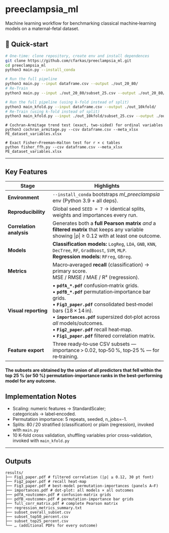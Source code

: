 # preeclampsia_ml
Machine learning workflow for benchmarking classical machine‑learning models on a maternal–fetal dataset.

## 🚀 Quick‑start

```bash
# One‑time: clone repository, create env and install dependences
git clone https://github.com/cfarkas/preeclampsia_ml.git
cd preeclampsia_ml
python3 main.py --install_conda

# Run the full pipeline
python3 main.py --input dataframe.csv --output ./out_20_80/
# Re-Train
python3 main.py --input ./out_20_80/subset_25.csv --output ./out_20_80/25_perc_subset/

# Run the full pipeline (using k-fold instead of split)
python3 main_kfold.py --input dataframe.csv --output ./out_10kfold/
# Re-Train (using k-fold instead of split)
python3 main_kfold.py --input ./out_10kfold/subset_25.csv --output ./out_10kfold/25_perc_subset/
```
```
# Cochran-Armitage trend test (exact, two‑sided) for ordinal variables
python3 cochran_armitage.py --csv dataframe.csv --meta_xlsx PE_dataset_variables.xlsx

# Exact Fisher–Freeman–Halton test for r × c tables
python fisher_ffh.py --csv dataframe.csv --meta_xlsx PE_dataset_variables.xlsx
```
---

## Key Features

| Stage | Highlights |
|-------|------------|
| **Environment** | `--install_conda` bootstraps *ml_preeclampsia* env (Python 3.9 + all deps). |
| **Reproducibility** | Global seed `SEED = 7` → identical splits, weights and importances every run. |
| **Correlation analysis** | Generates both a **full Pearson matrix** *and* a **filtered matrix** that keeps any variable showing \|ρ\| ≥ 0.12 with at least one outcome. |
| **Models** | **Classification models:** `LogReg`, `LDA`, `GNB`, `KNN`, `DecTree`, `RF`, `GradBoost`, `SVM`, `MLP`.<br>**Regression models:** `RFreg`, `GBreg`. |
| **Metrics** | Macro‑averaged **recall** (classification) &rarr; primary score.<br>MSE / RMSE / MAE / R² (regression). |
| **Visual reporting** | • **`pdfA_*.pdf`** confusion‑matrix grids.<br>• **`pdfB_*.pdf`** permutation‑importance bar grids.<br>• **`Fig3_paper.pdf`** consolidated best‑model bars (18 × 14 in).<br>• **`importances.pdf`** supersized dot‑plot across *all* models/outcomes.<br>• **`Fig2_paper.pdf`** recall heat‑map.<br>• **`Fig1_paper.pdf`** filtered correlation matrix. |
| **Feature export** | Three ready‑to‑use CSV subsets — importance > 0.02, top‑50 %, top‑25 % — for re‑training. | 

#### The subsets are obtained by the union of all predictors that fell within the top 25 % (or 50 %) permutation-importance ranks in the best-performing model for any outcome.

## Implementation Notes

- Scaling: numeric features → StandardScaler; categoricals → label‑encoded.
- Permutation importance: 5 repeats, seeded, n_jobs=-1.
- Splits: 80 / 20 stratified (classification) or plain (regression), invoked with ```main.py```
- 10 K-fold cross validation, shuffling variables prior cross-validation, invoked with ```main_kfold.py```
---

## Outputs
```
results/
├── Fig1_paper.pdf # filtered correlation (|ρ| ≥ 0.12, 30 pt font)
├── Fig2_paper.pdf # recall heat‑map
├── Fig3_paper.pdf # best‑model permutation‑importances (panels A–F)
├── importances.pdf # dot‑plot: all models × all outcomes
├── pdfA_<outcome>.pdf # confusion‑matrix grids
├── pdfB_<outcome>.pdf # permutation‑importance bar grids
├── full_corr_matrix.pdf # complete Pearson matrix
├── regression_metrics_summary.txt
├── subset_overall_subset.csv
├── subset_top50_percent.csv
├── subset_top25_percent.csv
└── … (additional PDFs for every outcome)
```
